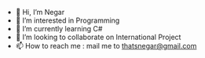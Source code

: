 - 👋 Hi, I’m Negar
- 👀 I’m interested in Programming
- 🌱 I’m currently learning C#
- 💞️ I’m looking to collaborate on International Project
- 📫 How to reach me : mail me to thatsnegar@gmail.com 
